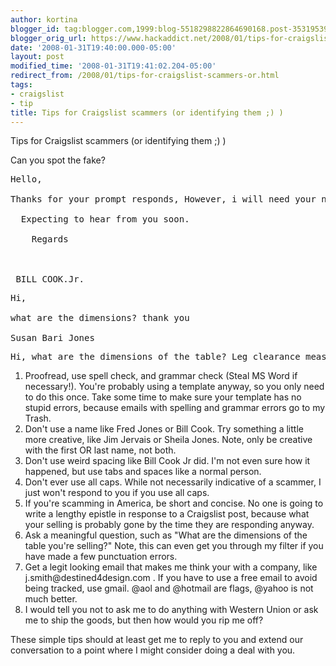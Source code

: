 ```yaml
---
author: kortina
blogger_id: tag:blogger.com,1999:blog-5518298822864690168.post-3531953973823898663
blogger_orig_url: https://www.hackaddict.net/2008/01/tips-for-craigslist-scammers-or.html
date: '2008-01-31T19:40:00.000-05:00'
layout: post
modified_time: '2008-01-31T19:41:02.204-05:00'
redirect_from: /2008/01/tips-for-craigslist-scammers-or.html
tags:
- craigslist
- tip
title: Tips for Craigslist scammers (or identifying them ;) )
---
```


Tips for Craigslist scammers (or identifying them ;) )



Can you spot the fake?



<pre>Hello,

Thanks for your prompt responds, However, i will need your name and address for payment,As am only able to make payment by money order at this time b/c i am away on assignment. It will be nice if you can send me more pictures. It will take about 7days for payment to get to you. As per pick-up, I will make arrangement for the pick-up after payment has been received by you. I don't mind adding thirty dollars so you can keep it in my favor.Please take the posting off Craigslist today and consider it sold to me,pls i will like to have $30 for keeping the item for me.Include your  phone number.

  Expecting to hear from you soon.

    Regards



 BILL COOK.Jr.</pre>



<pre>Hi,

what are the dimensions? thank you

Susan Bari Jones</pre>



<pre>Hi, what are the dimensions of the table? Leg clearance measurement would be helpful. Thanks</pre>



<ol>

 
<li>Proofread, use spell check, and grammar check (Steal MS Word if necessary!).  You're probably using a template anyway, so you only need to do this once.  Take some time to make sure your template has no stupid errors, because emails with spelling and grammar errors go to my Trash. </li>


 
<li>Don't use a name like Fred Jones or Bill Cook.  Try something a little more creative, like Jim Jervais or Sheila Jones.  Note, only be creative with the first OR last name, not both. </li>


 
<li>Don't use weird spacing like Bill Cook Jr did.  I'm not even sure how it happened, but use tabs and spaces like a normal person. </li>


 
<li>Don't ever use all caps.  While not necessarily indicative of a scammer, I just won't respond to you if you use all caps. </li>


 
<li>If you're scamming in America, be short and concise.  No one is going to write a lengthy epistle in response to a Craigslist post, because what your selling is probably gone by the time they are responding anyway. </li>


 
<li>Ask a meaningful question, such as "What are the dimensions of the table you're selling?"  Note, this can even get you through my filter if you have made a few punctuation errors. </li>


 
<li>Get a legit looking email that makes me think your with a company, like j.smith@destined4design.com . If you have to use a free email to avoid being tracked, use gmail.  @aol and @hotmail are flags, @yahoo is not much better. </li>


 
<li>I would tell you not to ask me to do anything with Western Union or ask me to ship the goods, but then how would you rip me off? </li>


</ol>



These simple tips should at least get me to reply to you and extend our conversation to a point where I might consider doing a deal with you.
